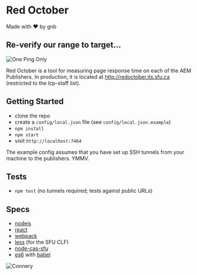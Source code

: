 # Red October
Made with ♥ by gnb

## Re-verify our range to target...
![One Ping Only](https://dl.dropboxusercontent.com/u/33854/onepingonly.gif)

Red October is a tool for measuring page response time on each of the AEM Publishers. In production, it is located at http://redoctober.its.sfu.ca (restricted to the lcp-staff list).

## Getting Started

* clone the repo
* create a `config/local.json` file (see `config/local.json.example`)
* `npm install`
* `npm start`
* visit `http://localhost:7464`

The example config assumes that you have set up SSH tunnels from your machine to the publishers. YMMV.

## Tests

* `npm test` (no tunnels required; tests against public URLs)

## Specs

* [nodejs](http://nodejs.org)
* [react](http://facebook.github.io/react/)
* [webpack](http://webpack.github.io/)
* [less](http://lesscss.org/) (for the SFU CLF)
* [node-cas-sfu](https://github.com/sfu/node-cas-sfu)
* [es6](http://es6rocks.com/) with [babel](https://babeljs.io/)

![Connery](https://dl.dropboxusercontent.com/u/33854/ezgif.com-resize.gif)
